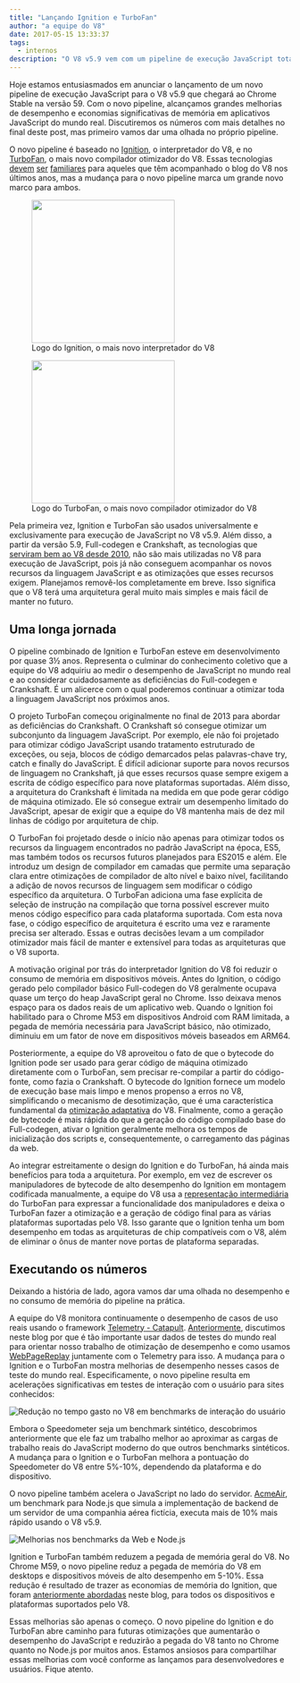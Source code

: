 ```yaml
---
title: "Lançando Ignition e TurboFan"
author: "a equipe do V8"
date: 2017-05-15 13:33:37
tags:
  - internos
description: "O V8 v5.9 vem com um pipeline de execução JavaScript totalmente novo, baseado no interpretador Ignition e no compilador otimizador TurboFan."
---
```

Hoje estamos entusiasmados em anunciar o lançamento de um novo pipeline de execução JavaScript para o V8 v5.9 que chegará ao Chrome Stable na versão 59. Com o novo pipeline, alcançamos grandes melhorias de desempenho e economias significativas de memória em aplicativos JavaScript do mundo real. Discutiremos os números com mais detalhes no final deste post, mas primeiro vamos dar uma olhada no próprio pipeline.

<!--truncate-->
O novo pipeline é baseado no [Ignition](/docs/ignition), o interpretador do V8, e no [TurboFan](/docs/turbofan), o mais novo compilador otimizador do V8. Essas tecnologias [devem](/blog/turbofan-jit) [ser](/blog/ignition-interpreter) [familiares](/blog/test-the-future) para aqueles que têm acompanhado o blog do V8 nos últimos anos, mas a mudança para o novo pipeline marca um grande novo marco para ambos.

<figure>
  <img src="/_img/v8-ignition.svg" width="256" height="256" alt="" loading="lazy"/>
  <figcaption>Logo do Ignition, o mais novo interpretador do V8</figcaption>
</figure>

<figure>
  <img src="/_img/v8-turbofan.svg" width="256" height="256" alt="" loading="lazy"/>
  <figcaption>Logo do TurboFan, o mais novo compilador otimizador do V8</figcaption>
</figure>

Pela primeira vez, Ignition e TurboFan são usados universalmente e exclusivamente para execução de JavaScript no V8 v5.9. Além disso, a partir da versão 5.9, Full-codegen e Crankshaft, as tecnologias que [serviram bem ao V8 desde 2010](https://blog.chromium.org/2010/12/new-crankshaft-for-v8.html), não são mais utilizadas no V8 para execução de JavaScript, pois já não conseguem acompanhar os novos recursos da linguagem JavaScript e as otimizações que esses recursos exigem. Planejamos removê-los completamente em breve. Isso significa que o V8 terá uma arquitetura geral muito mais simples e mais fácil de manter no futuro.

## Uma longa jornada

O pipeline combinado de Ignition e TurboFan esteve em desenvolvimento por quase 3½ anos. Representa o culminar do conhecimento coletivo que a equipe do V8 adquiriu ao medir o desempenho de JavaScript no mundo real e ao considerar cuidadosamente as deficiências do Full-codegen e Crankshaft. É um alicerce com o qual poderemos continuar a otimizar toda a linguagem JavaScript nos próximos anos.

O projeto TurboFan começou originalmente no final de 2013 para abordar as deficiências do Crankshaft. O Crankshaft só consegue otimizar um subconjunto da linguagem JavaScript. Por exemplo, ele não foi projetado para otimizar código JavaScript usando tratamento estruturado de exceções, ou seja, blocos de código demarcados pelas palavras-chave try, catch e finally do JavaScript. É difícil adicionar suporte para novos recursos de linguagem no Crankshaft, já que esses recursos quase sempre exigem a escrita de código específico para nove plataformas suportadas. Além disso, a arquitetura do Crankshaft é limitada na medida em que pode gerar código de máquina otimizado. Ele só consegue extrair um desempenho limitado do JavaScript, apesar de exigir que a equipe do V8 mantenha mais de dez mil linhas de código por arquitetura de chip.

O TurboFan foi projetado desde o início não apenas para otimizar todos os recursos da linguagem encontrados no padrão JavaScript na época, ES5, mas também todos os recursos futuros planejados para ES2015 e além. Ele introduz um design de compilador em camadas que permite uma separação clara entre otimizações de compilador de alto nível e baixo nível, facilitando a adição de novos recursos de linguagem sem modificar o código específico da arquitetura. O TurboFan adiciona uma fase explícita de seleção de instrução na compilação que torna possível escrever muito menos código específico para cada plataforma suportada. Com esta nova fase, o código específico de arquitetura é escrito uma vez e raramente precisa ser alterado. Essas e outras decisões levam a um compilador otimizador mais fácil de manter e extensível para todas as arquiteturas que o V8 suporta.

A motivação original por trás do interpretador Ignition do V8 foi reduzir o consumo de memória em dispositivos móveis. Antes do Ignition, o código gerado pelo compilador básico Full-codegen do V8 geralmente ocupava quase um terço do heap JavaScript geral no Chrome. Isso deixava menos espaço para os dados reais de um aplicativo web. Quando o Ignition foi habilitado para o Chrome M53 em dispositivos Android com RAM limitada, a pegada de memória necessária para JavaScript básico, não otimizado, diminuiu em um fator de nove em dispositivos móveis baseados em ARM64.

Posteriormente, a equipe do V8 aproveitou o fato de que o bytecode do Ignition pode ser usado para gerar código de máquina otimizado diretamente com o TurboFan, sem precisar re-compilar a partir do código-fonte, como fazia o Crankshaft. O bytecode do Ignition fornece um modelo de execução base mais limpo e menos propenso a erros no V8, simplificando o mecanismo de desotimização, que é uma característica fundamental da [otimização adaptativa](https://en.wikipedia.org/wiki/Adaptive_optimization) do V8. Finalmente, como a geração de bytecode é mais rápida do que a geração do código compilado base do Full-codegen, ativar o Ignition geralmente melhora os tempos de inicialização dos scripts e, consequentemente, o carregamento das páginas da web.

Ao integrar estreitamente o design do Ignition e do TurboFan, há ainda mais benefícios para toda a arquitetura. Por exemplo, em vez de escrever os manipuladores de bytecode de alto desempenho do Ignition em montagem codificada manualmente, a equipe do V8 usa a [representação intermediária](https://en.wikipedia.org/wiki/Intermediate_representation) do TurboFan para expressar a funcionalidade dos manipuladores e deixa o TurboFan fazer a otimização e a geração de código final para as várias plataformas suportadas pelo V8. Isso garante que o Ignition tenha um bom desempenho em todas as arquiteturas de chip compatíveis com o V8, além de eliminar o ônus de manter nove portas de plataforma separadas.

## Executando os números

Deixando a história de lado, agora vamos dar uma olhada no desempenho e no consumo de memória do pipeline na prática.

A equipe do V8 monitora continuamente o desempenho de casos de uso reais usando o framework [Telemetry - Catapult](https://catapult.gsrc.io/telemetry). [Anteriormente](/blog/real-world-performance), discutimos neste blog por que é tão importante usar dados de testes do mundo real para orientar nosso trabalho de otimização de desempenho e como usamos [WebPageReplay](https://github.com/chromium/web-page-replay) juntamente com o Telemetry para isso. A mudança para o Ignition e o TurboFan mostra melhorias de desempenho nesses casos de teste do mundo real. Especificamente, o novo pipeline resulta em acelerações significativas em testes de interação com o usuário para sites conhecidos:

![Redução no tempo gasto no V8 em benchmarks de interação do usuário](/_img/launching-ignition-and-turbofan/improvements-per-website.png)

Embora o Speedometer seja um benchmark sintético, descobrimos anteriormente que ele faz um trabalho melhor ao aproximar as cargas de trabalho reais do JavaScript moderno do que outros benchmarks sintéticos. A mudança para o Ignition e o TurboFan melhora a pontuação do Speedometer do V8 entre 5%-10%, dependendo da plataforma e do dispositivo.

O novo pipeline também acelera o JavaScript no lado do servidor. [AcmeAir](https://github.com/acmeair/acmeair-nodejs), um benchmark para Node.js que simula a implementação de backend de um servidor de uma companhia aérea fictícia, executa mais de 10% mais rápido usando o V8 v5.9.

![Melhorias nos benchmarks da Web e Node.js](/_img/launching-ignition-and-turbofan/benchmark-scores.png)

Ignition e TurboFan também reduzem a pegada de memória geral do V8. No Chrome M59, o novo pipeline reduz a pegada de memória do V8 em desktops e dispositivos móveis de alto desempenho em 5-10%. Essa redução é resultado de trazer as economias de memória do Ignition, que foram [anteriormente abordadas](/blog/ignition-interpreter) neste blog, para todos os dispositivos e plataformas suportados pelo V8.

Essas melhorias são apenas o começo. O novo pipeline do Ignition e do TurboFan abre caminho para futuras otimizações que aumentarão o desempenho do JavaScript e reduzirão a pegada do V8 tanto no Chrome quanto no Node.js por muitos anos. Estamos ansiosos para compartilhar essas melhorias com você conforme as lançamos para desenvolvedores e usuários. Fique atento.
